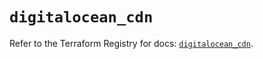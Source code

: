 # `digitalocean_cdn`

Refer to the Terraform Registry for docs: [`digitalocean_cdn`](https://registry.terraform.io/providers/digitalocean/digitalocean/2.68.0/docs/resources/cdn).
